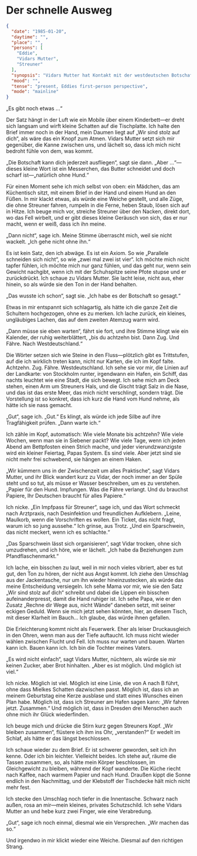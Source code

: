 # Der schnelle Ausweg

```json
{
  "date": "1985-01-20",
  "daytime": "",
  "place": "",
  "persons": [
    "Eddie",
    "Vidars Mutter",
    "Streuner"
  ],
  "synopsis": "Vidars Mutter hat Kontakt mit der westdeutschen Botschaft aufgenommen. Sie haben Briefe für Eddie",
  "mood": "",
  "tense": "present, Eddies first-person perspective",
  "mode": "mainline"
}
```

„Es gibt noch etwas …“

Der Satz hängt in der Luft wie ein Mobile über einem Kinderbett—er dreht sich
langsam und wirft kleine Schatten auf die Tischplatte. Ich halte den Brief immer
noch in der Hand, mein Daumen liegt auf „Wir sind stolz auf dich“, als wäre das
ein Knopf zum Atmen. Vidars Mutter setzt sich mir gegenüber, die Kanne zwischen
uns, und lächelt so, dass ich mich nicht bedroht fühle von dem, was kommt.

„Die Botschaft kann dich jederzeit ausfliegen“, sagt sie dann. „Aber …“—dieses
kleine Wort ist ein Messerchen, das Butter schneidet und doch scharf
ist—„natürlich ohne Hund.“

Für einen Moment sehe ich mich selbst von oben: ein Mädchen, das am Küchentisch
sitzt, mit einem Brief in der Hand und einem Hund an den Füßen. In mir klackt
etwas, als würde eine Weiche gestellt, und alle Züge, die ohne Streuner fahren,
rumpeln in die Ferne, heben Staub, lösen sich auf in Hitze. Ich beuge mich vor,
streiche Streuner über den Nacken, direkt dort, wo das Fell wirbelt, und er gibt
dieses kleine Geräusch von sich, das er nur macht, wenn er weiß, dass ich ihn
meine.

„Dann nicht“, sage ich. Meine Stimme überrascht mich, weil sie nicht wackelt.
„Ich gehe nicht ohne ihn.“

Es ist kein Satz, den ich abwäge. Es ist ein Axiom. So wie „Parallele schneiden
sich nicht“, so wie „zwei mal zwei ist vier“. Ich möchte mich nicht tapfer
fühlen, ich möchte mich nur ganz fühlen, und das geht nur, wenn sein Gewicht
nachgibt, wenn ich mit der Schuhspitze seine Pfote stupse und er zurückdrückt.
Ich schaue zu Vidars Mutter. Sie lacht leise, nicht aus, eher hinein, so als
würde sie den Ton in der Hand behalten.

„Das wusste ich schon“, sagt sie. „Ich habe es der Botschaft so gesagt.“

Etwas in mir entspannt sich schlagartig, als hätte ich die ganze Zeit die
Schultern hochgezogen, ohne es zu merken. Ich lache zurück, ein kleines,
ungläubiges Lachen, das auf dem zweiten Atemzug warm wird.

„Dann müsse sie eben warten“, fährt sie fort, und ihre Stimme klingt wie ein
Kalender, der ruhig weiterblättert, „bis du achtzehn bist. Dann Zug. Und Fähre.
Nach Westdeutschland.“

Die Wörter setzen sich wie Steine in den Fluss—plötzlich gibt es Trittstufen,
auf die ich wirklich treten kann, nicht nur Karten, die ich im Kopf falte.
Achtzehn. Zug. Fähre. Westdeutschland. Ich sehe sie vor mir, die Linien auf der
Landkarte: von Stockholm runter, irgendwann ein Hafen, ein Schiff, das nachts
leuchtet wie eine Stadt, die sich bewegt. Ich sehe mich am Deck stehen, einen
Arm um Streuners Hals, und die Gischt trägt Salz in die Nase, und das ist das
erste Meer, das mich nicht verschlingt, sondern trägt. Die Vorstellung ist so
konkret, dass ich kurz die Hand vom Hund nehme, als hätte ich sie nass gemacht.

„Gut“, sage ich. „Gut.“ Es klingt, als würde ich jede Silbe auf ihre
Tragfähigkeit prüfen. „Dann warte ich.“

Ich zähle im Kopf, automatisch: Wie viele Monate bis achtzehn? Wie viele Wochen,
wenn man sie in Siebener packt? Wie viele Tage, wenn ich jeden Abend am
Bettpfosten einen Strich mache, und jeder vierundzwanzigste wird ein kleiner
Feiertag, Papas System. Es sind viele. Aber jetzt sind sie nicht mehr frei
schwebend, sie hängen an einem Haken.

„Wir kümmern uns in der Zwischenzeit um alles Praktische“, sagt Vidars Mutter,
und ihr Blick wandert kurz zu Vidar, der noch immer an der Spüle steht und so
tut, als müsse er Wasser beschreiben, um es zu verstehen. „Papier für den Hund.
Impfungen. Was die Fähre verlangt. Und du brauchst Papiere, Ihr Deutschen
braucht für alles Papiere.“

Ich nicke. „Ein Impfpass für Streuner“, sage ich, und das Wort schmeckt nach
Arztpraxis, nach Desinfektion und freundlichen Aufklebern. „Leine, Maulkorb,
wenn die Vorschriften es wollen. Ein Ticket, das nicht fragt, warum ich so jung
aussehe.“ Ich grinse, aus Trotz. „Und ein Sparschwein, das nicht meckert, wenn
ich es schlachte.“

„Das Sparschwein lässt sich organisieren“, sagt Vidar trocken, ohne sich
umzudrehen, und ich höre, wie er lächelt. „Ich habe da Beziehungen zum
Pfandflaschenmarkt.“

Ich lache, ein bisschen zu laut, weil in mir noch vieles vibriert, aber es tut
gut, den Ton zu hören, der nicht aus Angst kommt. Ich ziehe den Umschlag aus der
Jackentasche, nur um ihn wieder hineinzustecken, als würde das meine
Entscheidung versiegeln. Ich sehe Mama vor mir, wie sie den Satz „Wir sind stolz
auf dich“ schreibt und dabei die Lippen ein bisschen aufeinanderpresst, damit
die Hand ruhiger ist. Ich sehe Papa, wie er den Zusatz „Rechne dir Wege aus,
nicht Wände“ daneben setzt, mit seiner eckigen Geduld. Wenn sie mich jetzt sehen
könnten, hier, an diesem Tisch, mit dieser Klarheit im Bauch… Ich glaube, das
würde ihnen gefallen.

Die Erleichterung kommt nicht als Feuerwerk. Eher als leiser Druckausgleich in
den Ohren, wenn man aus der Tiefe auftaucht. Ich muss nicht wieder wählen
zwischen Flucht und Fell. Ich muss nur warten und bauen. Warten kann ich. Bauen
kann ich. Ich bin die Tochter meines Vaters.

„Es wird nicht einfach“, sagt Vidars Mutter, nüchtern, als würde sie mir keinen
Zucker, aber Brot hinhalten. „Aber es ist möglich. Und möglich ist viel.“

Ich nicke. Möglich ist viel. Möglich ist eine Linie, die von A nach B führt,
ohne dass Mielkes Schatten dazwischen passt. Möglich ist, dass ich an meinem
Geburtstag eine Kerze ausblase und statt eines Wunsches einen Plan habe. Möglich
ist, dass ich Streuner am Hafen sagen kann: „Wir fahren jetzt. Zusammen.“ Und
möglich ist, dass in Dresden drei Menschen auch ohne mich ihr Glück
wiederfinden.

Ich beuge mich und drücke die Stirn kurz gegen Streuners Kopf. „Wir bleiben
zusammen“, flüstere ich ihm ins Ohr, „verstanden?“ Er wedelt im Schlaf, als
hätte er das längst beschlossen.

Ich schaue wieder zu dem Brief. Er ist schwerer geworden, seit ich ihn kenne.
Oder ich bin leichter. Vielleicht beides. Ich stehe auf, räume die Tassen
zusammen, so, als hätte mein Körper beschlossen, im Gleichgewicht zu bleiben,
während der Kopf wanderte. Die Küche riecht nach Kaffee, nach warmem Papier und
nach Hund. Draußen kippt die Sonne endlich in den Nachmittag, und der Klebstoff
der Tischdecke hält mich nicht mehr fest.

Ich stecke den Umschlag noch tiefer in die Innentasche. Schwarz nach außen, rosa
an mir—mein kleines, privates Schutzschild. Ich sehe Vidars Mutter an und hebe
kurz zwei Finger, wie eine Verabredung.

„Gut“, sage ich noch einmal, diesmal wie ein Versprechen. „Wir machen das so.“

Und irgendwo in mir klickt wieder eine Weiche. Diesmal auf den richtigen Strang.
